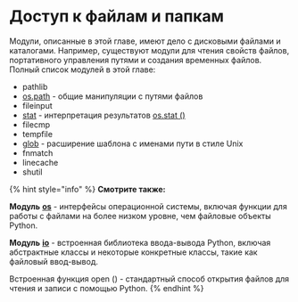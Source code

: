 # Доступ к файлам и папкам

Модули, описанные в этой главе, имеют дело с дисковыми файлами и каталогами. Например, существуют модули для чтения свойств файлов, портативного управления путями и создания временных файлов. Полный список модулей в этой главе:

* pathlib
* [os.path](https://treasuremaster.gitbook.io/python-docs/dostup-k-failam-i-papkam/os.path) - общие манипуляции с путями файлов
* fileinput
* [stat](stat.md) - интерпретация результатов [os.stat \(\)](../obshie-sluzhby-operacionnoi-sistemy/os/faily-i-direktorii/os.stat.md)
* filecmp
* tempfile
* [glob](glob/) - расширение шаблона с именами пути в стиле Unix
* fnmatch
* linecache
* shutil

{% hint style="info" %}
**Смотрите также:**

**Модуль** [**os**](https://treasuremaster.gitbook.io/python-docs/obshie-sluzhby-operacionnoi-sistemy/os) - интерфейсы операционной системы, включая функции для работы с файлами на более низком уровне, чем файловые объекты Python.

**Модуль** [**io**](https://treasuremaster.gitbook.io/python-docs/obshie-sluzhby-operacionnoi-sistemy/io) - встроенная библиотека ввода-вывода Python, включая абстрактные классы и некоторые конкретные классы, такие как файловый ввод-вывод.

Встроенная функция open \(\) - стандартный способ открытия файлов для чтения и записи с помощью Python.
{% endhint %}



